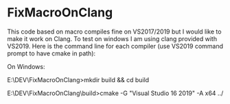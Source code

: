 # FixMacroOnClang

This code based on macro compiles fine on VS2017/2019 but I would like to make it work on Clang.
To test on windows I am using clang provided with VS2019.
Here is the command line for each compiler (use VS2019 command prompt to have cmake in path):

On Windows:


E:\DEV\FixMacroOnClang>mkdir build && cd build

E:\DEV\FixMacroOnClang\build>cmake -G "Visual Studio 16 2019" -A x64 ../



